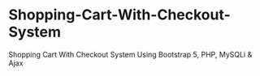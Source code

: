 # Shopping-Cart-With-Checkout-System
Shopping Cart With Checkout System Using Bootstrap 5, PHP, MySQLi &amp; Ajax
